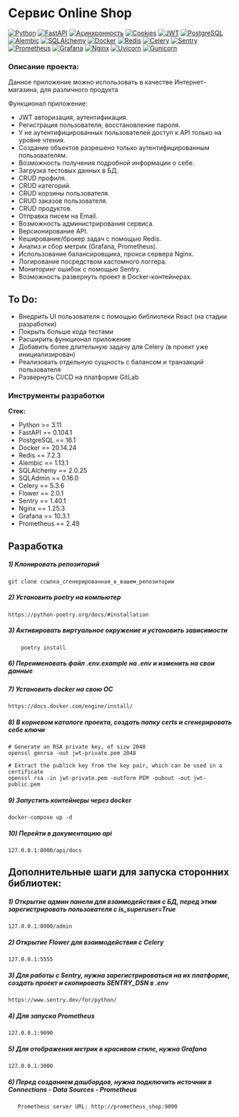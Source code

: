 # Cервис Online Shop

[![Python](https://img.shields.io/badge/-Python-464646?style=flat-square&logo=Python)](https://www.python.org/)
[![FastAPI](https://img.shields.io/badge/-FastAPI-464646?style=flat-square&logo=fastapi)](https://fastapi.tiangolo.com/)
[![Асинхронность](https://img.shields.io/badge/-Асинхронность-464646?style=flat-square&logo=Асинхронность)]()
[![Cookies](https://img.shields.io/badge/-Cookies-464646?style=flat-square&logo=Cookies)]()
[![JWT](https://img.shields.io/badge/-JWT-464646?style=flat-square&logo=JWT)]()
[![PostgreSQL](https://img.shields.io/badge/-PostgreSQL-464646?style=flat-square&logo=PostgreSQL)](https://www.postgresql.org/)
[![Alembic](https://img.shields.io/badge/-Alembic-464646?style=flat-square&logo=Alembic)](https://alembic.sqlalchemy.org/en/latest/)
[![SQLAlchemy](https://img.shields.io/badge/-SQLAlchemy-464646?style=flat-square&logo=SQLAlchemy)](https://www.sqlalchemy.org/)
[![Docker](https://img.shields.io/badge/-Docker-464646?style=flat-square&logo=docker)](https://www.docker.com/)
[![Redis](https://img.shields.io/badge/-Redis-464646?style=flat-square&logo=Redis)](https://redis.io/)
[![Celery](https://img.shields.io/badge/-Celery-464646?style=flat-square&logo=Celery)](https://docs.celeryq.dev/en/stable/)
[![Sentry](https://img.shields.io/badge/-Sentry-464646?style=flat-square&logo=Sentry)](https://sentry.io/welcome/)
[![Prometheus](https://img.shields.io/badge/-Prometheus-464646?style=flat-square&logo=Prometheus)](https://prometheus.io/)
[![Grafana](https://img.shields.io/badge/-Grafana-464646?style=flat-square&logo=Grafana)](https://grafana.com/)
[![Nginx](https://img.shields.io/badge/-Nginx-009639?style=flat-square&logo=Nginx)](https://www.nginx.com/)
[![Uvicorn](https://img.shields.io/badge/-Uvicorn-464646?style=flat-square&logo=uvicorn)](https://www.uvicorn.org/)
[![Gunicorn](https://img.shields.io/badge/-Gunicorn-464646?style=flat-square&logo=gunicorn)](https://gunicorn.org/)

### Описание проекта:
Данное приложение можно использовать в качестве Интернет-магазина, для различного продукта

Функционал приложение:
- JWT авторизация, аутентификация.
- Регистрация пользователя, восстановление пароля.
- У не аутентифицированных пользователей доступ к API только на уровне чтения.
- Создание объектов разрешено только аутентифицированным пользователям.
- Возможность получения подробной информации о себе.
- Загрузка тестовых данных в БД.
- CRUD профиля.
- CRUD категорий.
- CRUD корзины пользователя.
- CRUD заказов пользователя.
- CRUD продуктов.
- Отправка писем на Email.
- Возможность администрирования сервиса.
- Версионирование API.
- Кеширование/брокер задач с помощью Redis.
- Анализ и сбор метрик (Grafana, Prometheus).
- Использование балансировщика, прокси сервера Nginx.
- Логирование посредством кастомного логгера.
- Мониторинг ошибок с помощью Sentry.
- Возможность развернуть проект в Docker-контейнерах.

## To Do:

- Внедрить UI пользователя с помощью библиотеки React (на стадии разработки)
- Покрыть больше кода тестами
- Расширить функционал приложение
- Добавить более длительную задачу для Celery (в проект уже инициализирован)
- Реализовать отдельную сущность с балансом и транзакций пользователя
- Развернуть CI/CD на платформе GitLab

### Инструменты разработки

**Стек:**
- Python >= 3.11
- FastAPI == 0.104.1
- PostgreSQL == 16.1
- Docker == 20.14.24
- Redis == 7.2.3
- Alembic == 1.13.1
- SQLAlchemy == 2.0.25
- SQLAdmin == 0.16.0
- Celery == 5.3.6
- Flower == 2.0.1
- Sentry == 1.40.1
- Nginx == 1.25.3
- Grafana == 10.3.1
- Prometheus == 2.49

## Разработка

##### 1) Клонировать репозиторий

    git clone ссылка_сгенерированная_в_вашем_репозитории

##### 2) Установить poetry на компьютер

    https://python-poetry.org/docs/#installation

##### 3) Активировать виртуальное окружение и установить зависимости

        poetry install

##### 6) Переименовать файл .env.example на .env и изменить на свои данные

##### 7) Установить docker на свою ОС

    https://docs.docker.com/engine/install/

##### 8) В корневом каталоге проекта, создать папку certs и сгенерировать себе ключи

    # Generate an RSA private key, of sizw 2048
    openssl genrsa -out jwt-private.pem 2048

    # Extract the publick key from the key pair, which can be used in a certificate
    openssl rsa -in jwt-private.pem -outform PEM -pubout -out jwt-public.pem

##### 9) Запустить контейнеры через docker

    docker-compose up -d

##### 10) Перейти в документацию api

    127.0.0.1:8000/api/docs

## Дополнительные шаги для запуска сторонних библиотек:

##### 1) Открытие админ панели для взаимодействия с БД, перед этим зарегистрировать пользователя с is_superuser=True

    127.0.0.1:8000/admin

##### 2) Открытие Flower для взаимодействия с Celery

    127.0.0.1:5555

##### 3) Для работы с Sentry, нужна зарегистрироваться на их платформе, создать проект и скопировать SENTRY_DSN в .env

    https://www.sentry.dev/for/python/

##### 4) Для запуска Prometheus

    127.0.0.1:9090

##### 5) Для отображения метрик в красивом стиле, нужна Grafanа

    127.0.0.1:3000

##### 6) Перед созданием дашбордов, нужна подключить источник в Connections - Data Sources - Prometheus

       Prometheus server URL: http://prometheus_shop:9090





